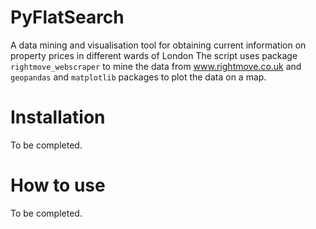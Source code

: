 # PyFlatSearch
A data mining and visualisation tool for obtaining current information on property prices in different wards of London
The script uses package <code>rightmove_webscraper</code> to mine the data from www.rightmove.co.uk and <code>geopandas</code> and <code>matplotlib</code> packages to plot the data on a map.

# Installation
To be completed.

# How to use
To be completed.
